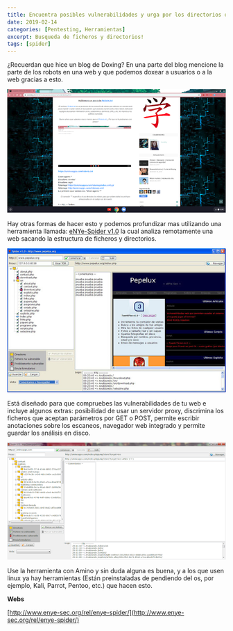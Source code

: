 ```yaml
---
title: Encuentra posibles vulnerabilidades y urga por los directorios o ficheros.
date: 2019-02-14
categories: [Pentesting, Herramientas]
excerpt: Busqueda de ficheros y directorios!
tags: [spider]
---
```


¿Recuerdan que hice un blog de Doxing? En una parte del blog mencione la parte de los robots en una web y que podemos doxear a usuarios o a la web gracias a esto.  
  
![file](/assets/img/post/18/file_0.png) 

Hay otras formas de hacer esto y podemos profundizar mas utilizando una herramienta llamada: [eNYe-Spider v1.0](http://www.enye-sec.org/programas/eNYeSpider-v1.0.zip) la cual analiza remotamente una web sacando la estructura de ficheros y directorios.  
  
![file2](/assets/img/post/18/file_1.jpg) 
  
Está diseñado para que compruebes las vulnerabilidades de tu web e incluye algunos extras: posibilidad de usar un servidor proxy, discrimina los ficheros que aceptan parámetros por GET o POST, permite escribir anotaciones sobre los escaneos, navegador web integrado y permite guardar los análisis en disco.  
  
![file3](/assets/img/post/18/file2.png) 

Use la herramienta con Amino y sin duda alguna es buena, y a los que usen linux ya hay herramientas (Están preinstaladas de pendiendo del os, por ejemplo, Kali, Parrot, Pentoo, etc.) que hacen esto.  
  
**Webs**
  
[http://www.enye-sec.org/rel/enye-spider/](http://www.enye-sec.org/rel/enye-spider/)